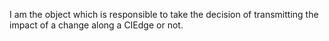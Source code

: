 I am the object which is responsible to take the decision of transmitting the impact of a change along a CIEdge or not.